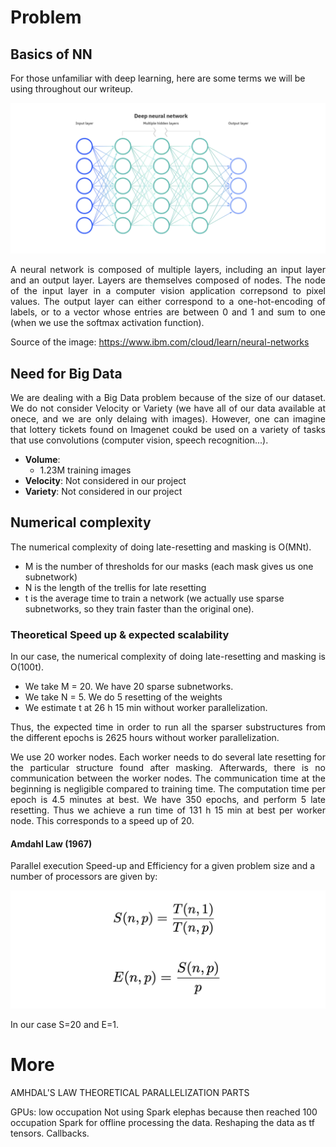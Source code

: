 # Problem

## Basics of NN

For those unfamiliar with deep learning, here are some terms we will be using throughout our writeup.

![](NeuralNetwork.png)

<p align="justify"> A neural network is composed of multiple layers, including an input layer and an output layer. Layers are themselves composed of nodes. The node of the input layer in a computer vision application correpsond to pixel values. The output layer can either correspond to a one-hot-encoding of labels, or to a vector whose entries are between 0 and 1 and sum to one (when we use the softmax activation function). </p> 

Source of the image: https://www.ibm.com/cloud/learn/neural-networks

## Need for Big Data

<p align="justify"> We are dealing with a Big Data problem because of the size of our dataset. We do not consider Velocity or Variety (we have all of our data available at onece, and we are only delaing with images). However, one can imagine that lottery tickets found on Imagenet coukd be used on a variety of tasks that use convolutions (computer vision, speech recognition...). </p> 

- **Volume**: 
     -  1.23M training images
- **Velocity**: Not considered in our project 
- **Variety**: Not considered in our project

## Numerical complexity

The numerical complexity of doing late-resetting and masking is O(MNt). 

- M is the number of thresholds for our masks (each mask gives us one subnetwork)
- N is the length of the trellis for late resetting  
- t is the average time to train a network (we actually use sparse subnetworks, so they train faster than the original one).

### Theoretical Speed up & expected scalability

<p align="justify"> In our case, the numerical complexity of doing late-resetting and masking is O(100t). </p>

- We take M = 20. We have 20 sparse subnetworks.
- We take N = 5. We do 5 resetting of the weights
- We estimate t at 26 h 15 min without worker parallelization. 

<p align="justify"> Thus, the expected time in order to run all the sparser substructures from the different epochs is 
2625 hours without worker parallelization. </p>

<p align="justify"> We use 20 worker nodes. Each worker needs to do several late resetting for the particular structure found after masking. Afterwards, there is no communication between the worker nodes. The communication time at the beginning is negligible compared to training time. The computation time per epoch is 4.5 minutes at best. We have 350 epochs, and perform 5 late resetting. Thus we achieve a run time of 131 h 15 min at best per worker node. This corresponds to a speed up of 20. </p> 

#### Amdahl Law (1967)

Parallel execution Speed-up and Efficiency for a given problem size and a number of processors are given by:

![](Eqns.png)

In our case S=20 and E=1.

# More

AMHDAL'S LAW
THEORETICAL PARALLELIZATION PARTS 


GPUs: low occupation
Not using Spark elephas because then reached 100 occupation
Spark for offline processing the data. Reshaping the data as tf tensors.
Callbacks.

